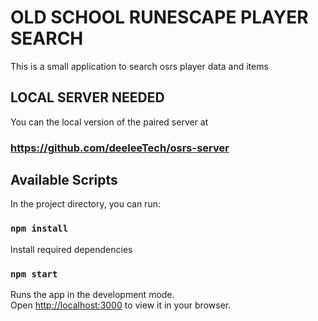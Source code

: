 # OLD SCHOOL RUNESCAPE PLAYER SEARCH
This is a small application to search osrs player data and items

## LOCAL SERVER NEEDED
You can the local version of the paired server at
### https://github.com/deeleeTech/osrs-server

## Available Scripts
In the project directory, you can run:
### `npm install`
Install required dependencies
### `npm start`
Runs the app in the development mode.\
Open [http://localhost:3000](http://localhost:3000) to view it in your browser.
